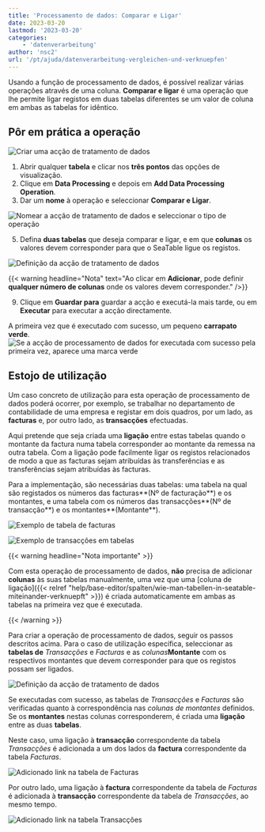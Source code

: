 ```yaml
---
title: 'Processamento de dados: Comparar e Ligar'
date: 2023-03-20
lastmod: '2023-03-20'
categories:
    - 'datenverarbeitung'
author: 'nsc2'
url: '/pt/ajuda/datenverarbeitung-vergleichen-und-verknuepfen'
---
```


Usando a função de processamento de dados, é possível realizar várias operações através de uma coluna. **Comparar e ligar** é uma operação que lhe permite ligar registos em duas tabelas diferentes se um valor de coluna em ambas as tabelas for idêntico.

## Pôr em prática a operação

![Criar uma acção de tratamento de dados](images/create-an-data-processing-action-1.jpg)

1. Abrir qualquer **tabela** e clicar nos **três pontos** das opções de visualização.
2. Clique em **Data Processing** e depois em **Add Data Processing Operation**.
3. Dar um **nome** à operação e seleccionar **Comparar e Ligar**.

![Nomear a acção de tratamento de dados e seleccionar o tipo de operação](images/select-operation-type-example-compare-and-link.jpg)

5. Defina **duas tabelas** que deseja comparar e ligar, e em que **colunas** os valores devem corresponder para que o SeaTable ligue os registos.

![Definição da acção de tratamento de dados](images/name-and-define-data-operation-compare-and-link-1.png)

{{< warning  headline="Nota"  text="Ao clicar em **Adicionar**, pode definir **qualquer número de colunas** onde os valores devem corresponder." />}}

9. Clique em **Guardar para** guardar a acção e executá-la mais tarde, ou em **Executar** para executar a acção directamente.

A primeira vez que é executado com sucesso, um pequeno **carrapato verde**.  
![Se a acção de processamento de dados for executada com sucesso pela primeira vez, aparece uma marca verde](images/gruener-haken-zur-bestaetigung-der-ersten-ausfuehrung.jpg)

## Estojo de utilização

Um caso concreto de utilização para esta operação de processamento de dados poderá ocorrer, por exemplo, se trabalhar no departamento de contabilidade de uma empresa e registar em dois quadros, por um lado, as **facturas** e, por outro lado, as **transacções** efectuadas.

Aqui pretende que seja criada uma **ligação** entre estas tabelas quando o montante da factura numa tabela corresponder ao montante da remessa na outra tabela. Com a ligação pode facilmente ligar os registos relacionados de modo a que as facturas sejam atribuídas às transferências e as transferências sejam atribuídas às facturas.

Para a implementação, são necessárias duas tabelas: uma tabela na qual são registados os números das facturas**(Nº de facturação**) e os montantes, e uma tabela com os números das transacções**(Nº de transacção**) e os montantes**(Montante**).

![Exemplo de tabela de facturas](images/table-invoices.png)

![Exemplo de transacções em tabelas](images/table-transactions.png)

{{< warning  headline="Nota importante" >}}

Com esta operação de processamento de dados, **não** precisa de adicionar **colunas** às suas tabelas manualmente, uma vez que uma [coluna de ligação]({{< relref "help/base-editor/spalten/wie-man-tabellen-in-seatable-miteinander-verknuepft" >}}) é criada automaticamente em ambas as tabelas na primeira vez que é executada.

{{< /warning >}}

Para criar a operação de processamento de dados, seguir os passos descritos acima. Para o caso de utilização específica, seleccionar as **tabelas de** _Transacções_ e _Facturas_ e as _colunas_**Montante** com os respectivos montantes que devem corresponder para que os registos possam ser ligados.

![Definição da acção de tratamento de dados](images/name-and-define-data-operation-compare-and-link-1.png)

Se executadas com sucesso, as tabelas de _Transacções_ e _Facturas_ são verificadas quanto à correspondência nas _colunas de montantes_ definidos. Se os **montantes** nestas colunas corresponderem, é criada uma **ligação** entre as duas **tabelas**.

Neste caso, uma ligação à **transacção** correspondente da tabela _Transacções_ é adicionada a um dos lados da **factura** correspondente da tabela _Facturas_.

![Adicionado link na tabela de Facturas](images/table-invoices-after-operation.png)

Por outro lado, uma ligação à **factura** correspondente da tabela de _Facturas_ é adicionada à **transacção** correspondente da tabela de _Transacções_, ao mesmo tempo.

![Adicionado link na tabela Transacções](images/table-transactions-after-operation.png)
